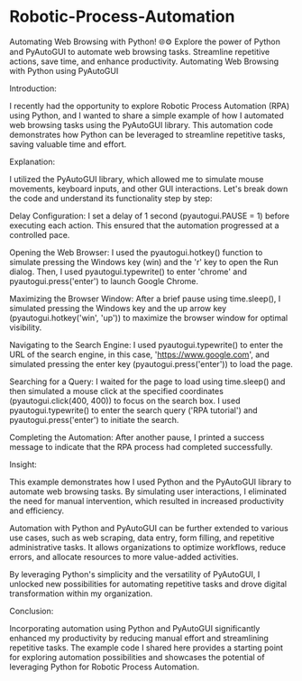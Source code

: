 # Robotic-Process-Automation
Automating Web Browsing with Python! 🌐⚙️ Explore the power of Python and PyAutoGUI to automate web browsing tasks. Streamline repetitive actions, save time, and enhance productivity. 
Automating Web Browsing with Python using PyAutoGUI

Introduction:

I recently had the opportunity to explore Robotic Process Automation (RPA) using Python, and I wanted to share a simple example of how I automated web browsing tasks using the PyAutoGUI library. This automation code demonstrates how Python can be leveraged to streamline repetitive tasks, saving valuable time and effort.

Explanation:

I utilized the PyAutoGUI library, which allowed me to simulate mouse movements, keyboard inputs, and other GUI interactions. Let's break down the code and understand its functionality step by step:

Delay Configuration: I set a delay of 1 second (pyautogui.PAUSE = 1) before executing each action. This ensured that the automation progressed at a controlled pace.

Opening the Web Browser: I used the pyautogui.hotkey() function to simulate pressing the Windows key (win) and the 'r' key to open the Run dialog. Then, I used pyautogui.typewrite() to enter 'chrome' and pyautogui.press('enter') to launch Google Chrome.

Maximizing the Browser Window: After a brief pause using time.sleep(), I simulated pressing the Windows key and the up arrow key (pyautogui.hotkey('win', 'up')) to maximize the browser window for optimal visibility.

Navigating to the Search Engine: I used pyautogui.typewrite() to enter the URL of the search engine, in this case, 'https://www.google.com', and simulated pressing the enter key (pyautogui.press('enter')) to load the page.

Searching for a Query: I waited for the page to load using time.sleep() and then simulated a mouse click at the specified coordinates (pyautogui.click(400, 400)) to focus on the search box. I used pyautogui.typewrite() to enter the search query ('RPA tutorial') and pyautogui.press('enter') to initiate the search.

Completing the Automation: After another pause, I printed a success message to indicate that the RPA process had completed successfully.

Insight:

This example demonstrates how I used Python and the PyAutoGUI library to automate web browsing tasks. By simulating user interactions, I eliminated the need for manual intervention, which resulted in increased productivity and efficiency.

Automation with Python and PyAutoGUI can be further extended to various use cases, such as web scraping, data entry, form filling, and repetitive administrative tasks. It allows organizations to optimize workflows, reduce errors, and allocate resources to more value-added activities.

By leveraging Python's simplicity and the versatility of PyAutoGUI, I unlocked new possibilities for automating repetitive tasks and drove digital transformation within my organization.

Conclusion:

Incorporating automation using Python and PyAutoGUI significantly enhanced my productivity by reducing manual effort and streamlining repetitive tasks. The example code I shared here provides a starting point for exploring automation possibilities and showcases the potential of leveraging Python for Robotic Process Automation.
